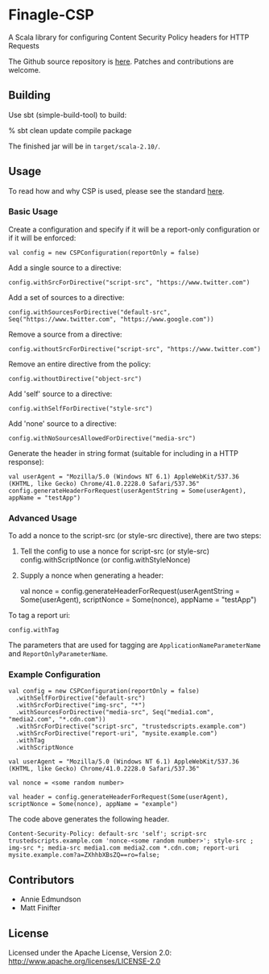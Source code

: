 # Finagle-CSP

A Scala library for configuring Content Security Policy headers for HTTP Requests

The Github source repository is [here](https://github.com/twitter/finagle-csp). Patches and contributions are welcome.

## Building

Use sbt (simple-build-tool) to build:

  % sbt clean update compile package

The finished jar will be in `target/scala-2.10/`.

## Usage

To read how and why CSP is used, please see the standard [here](https://www.w3.org/TR/CSP/).

### Basic Usage

Create a configuration and specify if it will be a report-only configuration or if it will be enforced: 

    val config = new CSPConfiguration(reportOnly = false)

Add a single source to a directive:

    config.withSrcForDirective("script-src", "https://www.twitter.com")

Add a set of sources to a directive:

    config.withSourcesForDirective("default-src", Seq("https://www.twitter.com", "https://www.google.com"))

Remove a source from a directive:

    config.withoutSrcForDirective("script-src", "https://www.twitter.com")

Remove an entire directive from the policy:

    config.withoutDirective("object-src")

Add 'self' source to a directive:

    config.withSelfForDirective("style-src")

Add 'none' source to a directive:

    config.withNoSourcesAllowedForDirective("media-src")

Generate the header in string format (suitable for including in a HTTP response):

    val userAgent = "Mozilla/5.0 (Windows NT 6.1) AppleWebKit/537.36 (KHTML, like Gecko) Chrome/41.0.2228.0 Safari/537.36"
    config.generateHeaderForRequest(userAgentString = Some(userAgent), appName = "testApp")

### Advanced Usage

To add a nonce to the script-src (or style-src directive), there are two steps:

1) Tell the config to use a nonce for script-src (or style-src) 
    config.withScriptNonce (or config.withStyleNonce)

2) Supply a nonce when generating a header:

    val nonce = <some random number>
    config.generateHeaderForRequest(userAgentString = Some(userAgent), scriptNonce = Some(nonce), appName = "testApp")

To tag a report uri:

    config.withTag

The parameters that are used for tagging are `ApplicationNameParameterName` and `ReportOnlyParameterName`.

### Example Configuration

    val config = new CSPConfiguration(reportOnly = false)
      .withSelfForDirective("default-src")
      .withSrcForDirective("img-src", "*")
      .withSourcesForDirective("media-src", Seq("media1.com", "media2.com", "*.cdn.com"))
      .withSrcForDirective("script-src", "trustedscripts.example.com")
      .withSrcForDirective("report-uri", "mysite.example.com")
      .withTag
      .withScriptNonce

    val userAgent = "Mozilla/5.0 (Windows NT 6.1) AppleWebKit/537.36 (KHTML, like Gecko) Chrome/41.0.2228.0 Safari/537.36"

    val nonce = <some random number>
    
    val header = config.generateHeaderForRequest(Some(userAgent), scriptNonce = Some(nonce), appName = "example")

The code above generates the following header.

    Content-Security-Policy: default-src 'self'; script-src trustedscripts.example.com 'nonce-<some random number>'; style-src ; img-src *; media-src media1.com media2.com *.cdn.com; report-uri mysite.example.com?a=ZXhhbXBsZQ==ro=false;

## Contributors

* Annie Edmundson
* Matt Finifter

## License

Licensed under the Apache License, Version 2.0: http://www.apache.org/licenses/LICENSE-2.0
